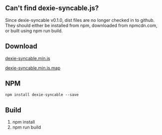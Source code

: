 ## Can't find dexie-syncable.js?
Since dexie-syncable v0.1.0, dist files are no longer checked in to github. They should either
be installed from npm, downloaded from npmcdn.com, or built using npm run build.

## Download
[dexie-syncable.min.js](https://npmcdn.com/dexie-syncable/dist/dexie-syncable.min.js)

[dexie-syncable.min.js.map](https://npmcdn.com/dexie-syncable/dist/dexie-syncable.min.js.map)

## NPM
```
npm install dexie-syncable --save
```

## Build
1. npm install
2. npm run build
